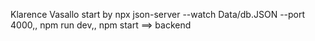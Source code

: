 Klarence Vasallo
start by
npx json-server --watch Data/db.JSON --port 4000,,
npm run dev,,
npm start ==> backend